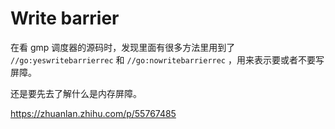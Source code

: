 # Write barrier

在看 gmp 调度器的源码时，发现里面有很多方法里用到了 `//go:yeswritebarrierrec`  和 `//go:nowritebarrierrec` ，用来表示要或者不要写屏障。 

还是要先去了解什么是内存屏障。  

https://zhuanlan.zhihu.com/p/55767485 